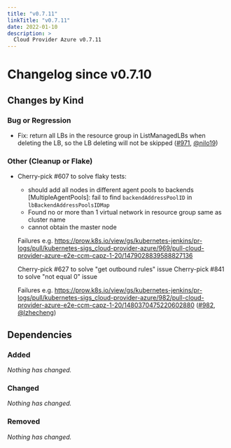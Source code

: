```yaml
---
title: "v0.7.11"
linkTitle: "v0.7.11"
date: 2022-01-10
description: >
  Cloud Provider Azure v0.7.11
---
```


# Changelog since v0.7.10

## Changes by Kind

### Bug or Regression

- Fix: return all LBs in the resource group in ListManagedLBs when deleting the LB, so the LB deleting will not be skipped ([#971](https://github.com/kubernetes-sigs/cloud-provider-azure/pull/971), [@nilo19](https://github.com/nilo19))

### Other (Cleanup or Flake)

- Cherry-pick #607 to solve flaky tests:
  - should add all nodes in different agent pools to backends [MultipleAgentPools]: fail to find `backendAddressPoolID` in `lbBackendAddressPoolsIDMap`
  - Found no or more than 1 virtual network in resource group same as cluster name
  - cannot obtain the master node
  
  Failures e.g.
  https://prow.k8s.io/view/gs/kubernetes-jenkins/pr-logs/pull/kubernetes-sigs_cloud-provider-azure/969/pull-cloud-provider-azure-e2e-ccm-capz-1-20/1479028839588827136
  
  Cherry-pick #627 to solve "get outbound rules" issue
  Cherry-pick #841 to solve "not equal 0" issue
  
  Failures e.g.
  https://prow.k8s.io/view/gs/kubernetes-jenkins/pr-logs/pull/kubernetes-sigs_cloud-provider-azure/982/pull-cloud-provider-azure-e2e-ccm-capz-1-20/1480370475220602880 ([#982](https://github.com/kubernetes-sigs/cloud-provider-azure/pull/982), [@lzhecheng](https://github.com/lzhecheng))

## Dependencies

### Added
_Nothing has changed._

### Changed
_Nothing has changed._

### Removed
_Nothing has changed._
